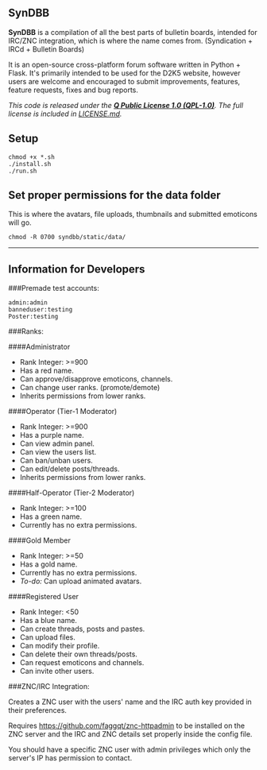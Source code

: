 ## SynDBB

**SynDBB** is a compilation of all the best parts of bulletin boards, intended for IRC/ZNC integration, which is where the name comes from. (Syndication + IRCd + Bulletin Boards)

It is an open-source cross-platform forum software written in Python + Flask. It's primarily intended to be used for the D2K5 website, however users are welcome and encouraged to submit improvements, features, feature requests, fixes and bug reports.

*This code is released under the **[Q Public License 1.0 (QPL-1.0)](https://tldrlegal.com/license/q-public-license-1.0-(qpl-1.0)#summary "QPL-1.0")**. The full license is included in [LICENSE.md](LICENSE.md).*

## Setup
    chmod +x *.sh
    ./install.sh
    ./run.sh

## Set proper permissions for the data folder
This is where the avatars, file uploads, thumbnails and submitted emoticons will go.

`chmod -R 0700 syndbb/static/data/`

----------

## Information for Developers

###Premade test accounts:

    admin:admin
    banneduser:testing
    Poster:testing

###Ranks:

####Administrator

* Rank Integer: >=900
* Has a red name.
* Can approve/disapprove emoticons, channels.
* Can change user ranks. (promote/demote)
* Inherits permissions from lower ranks.


####Operator (Tier-1 Moderator)

* Rank Integer: >=900
* Has a purple name.
* Can view admin panel.
* Can view the users list.
* Can ban/unban users.
* Can edit/delete posts/threads.
* Inherits permissions from lower ranks.

####Half-Operator (Tier-2 Moderator)

* Rank Integer: >=100
* Has a green name.
* Currently has no extra permissions.

####Gold Member

* Rank Integer: >=50
* Has a gold name.
* Currently has no extra permissions.
* *To-do:* Can upload animated avatars.

####Registered User

* Rank Integer: <50
* Has a blue name.
* Can create threads, posts and pastes. 
* Can upload files.
* Can modify their profile.
* Can delete their own threads/posts.
* Can request emoticons and channels.
* Can invite other users.

###ZNC/IRC Integration:

Creates a ZNC user with the users' name and the IRC auth key provided in their preferences.

Requires https://github.com/faggqt/znc-httpadmin to be installed on the ZNC server and the IRC and ZNC details set properly inside the config file.

You should have a specific ZNC user with admin privileges which only the server's IP has permission to contact.
